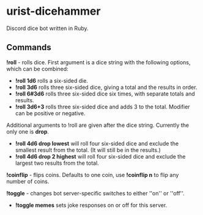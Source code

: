 # urist-dicehammer
Discord dice bot written in Ruby.

## Commands

**!roll** - rolls dice. First argument is a dice string with the following options, which can be combined:
* **!roll 1d6** rolls a six-sided die.
* **!roll 3d6** rolls three six-sided dice, giving a total and the results in order.
* **!roll 6#3d6** rolls three six-sided dice six times, with separate totals and results.
* **!roll 3d6+3** rolls three six-sided dice and adds 3 to the total. Modifier can be positive or negative.

Additional arguments to !roll are given after the dice string. Currently the only one is **drop**.
* **!roll 4d6 drop lowest** will roll four six-sided dice and exclude the smallest result from the total. (It will still be in the results.)
* **!roll 4d6 drop 2 highest** will roll four six-sided dice and exclude the largest two results from the total.

**!coinflip** - flips coins. Defaults to one coin, use **!coinflip n** to flip any number of coins.

**!toggle** - changes bot server-specific switches to either ''on'' or ''off''.
* **!toggle memes** sets joke responses on or off for this server.
